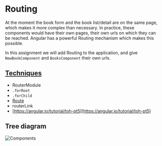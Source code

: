 # Routing

At the moment the book form and the book list/detail are on the same page, which makes it more complex than necessary.
In practice, these components would have their own pages, their own urls on which they can be reached.
Angular has a powerful Routing mechanism which makes this possible.

In this assignment we will add Routing to the application, and give `NewBookComponent` and `BooksComponent` their own urls.

## [Techniques](https://angular.io/guide/router)
* RouterModule
* `.forRoot`
* `.forChild`
* [Route](https://angular.io/api/router/Route)
* routerLink
* [https://angular.io/tutorial/toh-pt5](https://angular.io/tutorial/toh-pt5)

## Tree diagram
![Components](/images/6.png)

